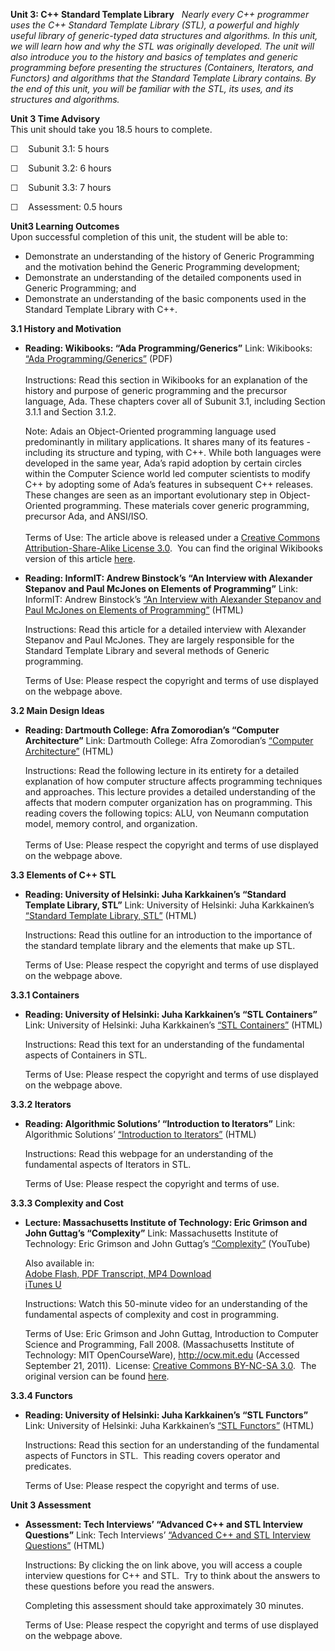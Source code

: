 **Unit 3: C++ Standard Template Library** <span id="3"></span> 
*Nearly every C++ programmer uses the C++ Standard Template Library
(STL), a powerful and highly useful library of generic-typed data
structures and algorithms. In this unit, we will learn how and why the
STL was originally developed. The unit will also introduce you to the
history and basics of templates and generic programming before
presenting the structures (Containers, Iterators, and Functors) and
algorithms that the Standard Template Library contains. By the end of
this unit, you will be familiar with the STL, its uses, and its
structures and algorithms.*

**Unit 3 Time Advisory**  
This unit should take you 18.5 hours to complete.  
  
 ☐    Subunit 3.1: 5 hours  
  
 ☐    Subunit 3.2: 6 hours  
  
 ☐    Subunit 3.3: 7 hours  
  
 ☐    Assessment: 0.5 hours

**Unit3 Learning Outcomes**  
Upon successful completion of this unit, the student will be able to:
-   Demonstrate an understanding of the history of Generic Programming
    and the motivation behind the Generic Programming development;
-   Demonstrate an understanding of the detailed components used in
    Generic Programming; and
-   Demonstrate an understanding of the basic components used in the
    Standard Template Library with C++.

**3.1 History and Motivation** <span id="3.1"></span> 
-   **Reading: Wikibooks: “Ada Programming/Generics”**
    Link: Wikibooks: [“Ada
    Programming/Generics”](http://www.saylor.org/site/wp-content/uploads/2011/04/Ada-Programming_Generics.pdf)
    (PDF)  
        
     Instructions: Read this section in Wikibooks for an explanation of
    the history and purpose of generic programming and the precursor
    language, Ada. These chapters cover all of Subunit 3.1, including
    Section 3.1.1 and Section 3.1.2.   
      
     Note: Adais an Object-Oriented programming language used
    predominantly in military applications. It shares many of its
    features - including its structure and typing, with C++. While both
    languages were developed in the same year, Ada’s rapid adoption by
    certain circles within the Computer Science world led computer
    scientists to modify C++ by adopting some of Ada’s features in
    subsequent C++ releases. These changes are seen as an important
    evolutionary step in Object-Oriented programming. These materials
    cover generic programming, precursor Ada, and ANSI/ISO.  
        
     Terms of Use: The article above is released under a [Creative
    Commons Attribution-Share-Alike License
    3.0](http://creativecommons.org/licenses/by-sa/3.0/).  You can find
    the original Wikibooks version of this article
    [here](http://en.wikibooks.org/wiki/Ada_Programming/Generics).

-   **Reading: InformIT: Andrew Binstock’s “An Interview with Alexander
    Stepanov and Paul McJones on Elements of Programming”**
    Link: InformIT: Andrew Binstock’s [“An Interview with Alexander
    Stepanov and Paul McJones on Elements of
    Programming”](http://www.informit.com/articles/article.aspx?p=1383185) (HTML)  
      
     Instructions: Read this article for a detailed interview with
    Alexander Stepanov and Paul McJones. They are largely responsible
    for the Standard Template Library and several methods of Generic
    programming.  
      
     Terms of Use: Please respect the copyright and terms of use
    displayed on the webpage above.

**3.2 Main Design Ideas** <span id="3.2"></span> 
-   **Reading: Dartmouth College: Afra Zomorodian’s “Computer
    Architecture”**
    Link: Dartmouth College: Afra Zomorodian’s [“Computer
    Architecture”](http://www.cs.dartmouth.edu/~afra/courses/4/x10/notes/23.php)
    (HTML)  
      
     Instructions: Read the following lecture in its entirety for a
    detailed explanation of how computer structure affects programming
    techniques and approaches. This lecture provides a detailed
    understanding of the affects that modern computer organization has
    on programming. This reading covers the following topics: ALU, von
    Neumann computation model, memory control, and organization.  
        
     Terms of Use: Please respect the copyright and terms of use
    displayed on the webpage above.

**3.3 Elements of C++ STL** <span id="3.3"></span> 
-   **Reading: University of Helsinki: Juha Karkkainen’s “Standard
    Template Library, STL”**
    Link: University of Helsinki: Juha Karkkainen’s [“Standard Template
    Library,
    STL”](http://www.cs.helsinki.fi/u/tpkarkka/alglib/k06/lectures/stl_intro.html)
    (HTML)  
      
     Instructions: Read this outline for an introduction to the
    importance of the standard template library and the elements that
    make up STL.  
      
     Terms of Use: Please respect the copyright and terms of use
    displayed on the webpage above.

**3.3.1 Containers** <span id="3.3.1"></span> 
-   **Reading: University of Helsinki: Juha Karkkainen’s “STL
    Containers”**
    Link: University of Helsinki: Juha Karkkainen’s [“STL
    Containers”](http://www.cs.helsinki.fi/u/tpkarkka/alglib/k06/lectures/containers.html)
    (HTML)  
      
     Instructions: Read this text for an understanding of the
    fundamental aspects of Containers in STL.  
      
     Terms of Use: Please respect the copyright and terms of use
    displayed on the webpage above.

**3.3.2 Iterators** <span id="3.3.2"></span> 
-   **Reading: Algorithmic Solutions’ “Introduction to Iterators”**
    Link: Algorithmic Solutions’ [“Introduction to
    Iterators”](http://www.algorithmic-solutions.info/leda_manual/introduction.html)
    (HTML)  
      
     Instructions: Read this webpage for an understanding of the
    fundamental aspects of Iterators in STL.  
      
     Terms of Use: Please respect the copyright and terms of use.<span
    id="cke_bm_549E" style="display: none;"> </span><span
    id="cke_bm_548E" style="display: none;"> </span><span
    id="cke_bm_547E" style="display: none;"> </span><span
    id="cke_bm_546E" style="display: none;"> </span>

**3.3.3 Complexity and Cost** <span id="3.3.3"></span> 
-   **Lecture: Massachusetts Institute of Technology: Eric Grimson and
    John Guttag’s “Complexity”**
    Link: Massachusetts Institute of Technology: Eric Grimson and John
    Guttag’s [“Complexity”](http://www.youtube.com/watch?v=Mxf5co9dHrw)
    (YouTube)  
      
     Also available in:  
     [Adobe Flash, PDF Transcript, MP4
    Download](http://ocw.mit.edu/courses/electrical-engineering-and-computer-science/6-00-introduction-to-computer-science-and-programming-fall-2008/video-lectures/lecture-8/)  
     [iTunes
    U](http://deimos3.apple.com/WebObjects/Core.woa/Browse/mit.edu.2394447485.02394447490.2370889957?i=1857292917)  
      
     Instructions: Watch this 50-minute video for an understanding of
    the fundamental aspects of complexity and cost in programming.  
      
     Terms of Use: Eric Grimson and John Guttag, Introduction to
    Computer Science and Programming, Fall 2008. (Massachusetts
    Institute of Technology: MIT OpenCourseWare), http://ocw.mit.edu
    (Accessed September 21, 2011).  License: [Creative Commons BY-NC-SA
    3.0](http://creativecommons.org/licenses/by-nc-sa/3.0/us/).  The
    original version can be found
    [here](http://ocw.mit.edu/courses/electrical-engineering-and-computer-science/6-00-introduction-to-computer-science-and-programming-fall-2008/video-lectures/lecture-8).

**3.3.4 Functors** <span id="3.3.4"></span> 
-   **Reading: University of Helsinki: Juha Karkkainen’s “STL
    Functors”**
    Link: University of Helsinki: Juha Karkkainen’s [“STL
    Functors”](http://www.cs.helsinki.fi/u/tpkarkka/alglib/k06/lectures/functors.html)
    (HTML)  
      
     Instructions: Read this section for an understanding of the
    fundamental aspects of Functors in STL.  This reading covers
    operator and predicates.  
      
     Terms of Use: Please respect the copyright and terms of use.

**Unit 3 Assessment** <span id="3.3.5"></span> 
-   **Assessment: Tech Interviews’ “Advanced C++ and STL Interview
    Questions”**
    Link: Tech Interviews’ [“Advanced C++ and STL Interview
    Questions”](http://www.techinterviews.com/advanced-c-and-stl-interview-questions)
    (HTML)  
      
     Instructions: By clicking the on link above, you will access a
    couple interview questions for C++ and STL.  Try to think about the
    answers to these questions before you read the answers.  
      
     Completing this assessment should take approximately 30 minutes.  
      
     Terms of Use: Please respect the copyright and terms of use
    displayed on the webpage above.


